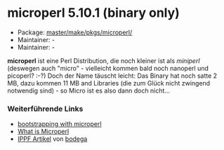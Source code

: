 # microperl 5.10.1 (binary only)
 - Package: [master/make/pkgs/microperl/](https://github.com/Freetz-NG/freetz-ng/tree/master/make/pkgs/microperl/)
 - Maintainer: -
 - Maintainer: -

**microperl** ist eine Perl Distribution, die noch kleiner ist als
*miniperl* (deswegen auch "micro" - vielleicht kommen bald noch
nanoperl und picoperl?
:-?) Doch der
Name täuscht leicht: Das Binary hat noch satte 2 MB, dazu kommen 11 MB
and Libraries (die zum Glück nicht zwingend notwendig sind) - so Micro
ist es also dann doch nicht...

### Weiterführende Links

-   [bootstrapping with
    microperl](http://www.perlmonks.org/?node_id=228040)
-   [What is
    Microperl](http://www.foo.be/docs/tpj/issues/vol5_3/tpj0503-0003.html)
-   [IPPF
    Artikel](http://www.ip-phone-forum.de/showthread.php?t=114888)
    von
    [bodega](http://www.ip-phone-forum.de/member.php?u=101616)


